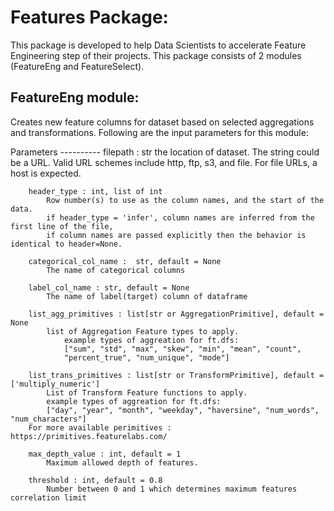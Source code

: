 # Features Package:

This package is developed to help Data Scientists to accelerate Feature Engineering step of their projects. 
This package consists of 2 modules (FeatureEng and FeatureSelect).

## FeatureEng module:
Creates new feature columns for dataset based on selected aggregations and transformations. Following are the input parameters for this module:

Parameters
        ----------
        filepath : str
            the location of dataset. The string could be a URL. 
            Valid URL schemes include http, ftp, s3, and file. For file URLs, a host is expected.
        
        header_type : int, list of int
            Row number(s) to use as the column names, and the start of the data.
            if header_type = 'infer', column names are inferred from the first line of the file, 
            if column names are passed explicitly then the behavior is identical to header=None. 
        
        categorical_col_name :  str, default = None
            The name of categorical columns
        
        label_col_name : str, default = None
            The name of label(target) column of dataframe

        list_agg_primitives : list[str or AggregationPrimitive], default = None
            list of Aggregation Feature types to apply.
                example types of aggreation for ft.dfs:
                ["sum", "std", "max", "skew", "min", "mean", "count",
				"percent_true", "num_unique", "mode"]

        list_trans_primitives : list[str or TransformPrimitive], default = ['multiply_numeric']
            List of Transform Feature functions to apply.
            example types of aggreation for ft.dfs:
            ["day", "year", "month", "weekday", "haversine", "num_words", "num_characters"]
        For more available perimitives : https://primitives.featurelabs.com/

        max_depth_value : int, default = 1
            Maximum allowed depth of features.

        threshold : int, default = 0.8
            Number between 0 and 1 which determines maximum features correlation limit
 
 
